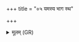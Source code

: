 +++
title = "०५ यमस्य भाग स्थ"

+++
<details><summary>मूलम् (GR)</summary>

यमस्य भाग स्थ ।  
(…) ॥ +++(see 1bc)+++
</details>